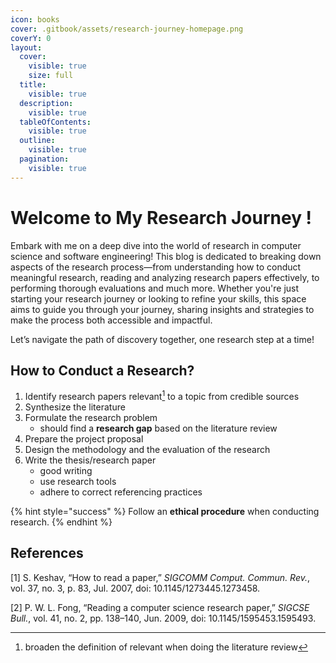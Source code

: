 ```yaml
---
icon: books
cover: .gitbook/assets/research-journey-homepage.png
coverY: 0
layout:
  cover:
    visible: true
    size: full
  title:
    visible: true
  description:
    visible: true
  tableOfContents:
    visible: true
  outline:
    visible: true
  pagination:
    visible: true
---
```


# Welcome to My Research Journey !

Embark with me on a deep dive into the world of research in computer science and software engineering! This blog is dedicated to breaking down aspects of the research process—from understanding how to conduct meaningful research, reading and analyzing research papers effectively, to performing thorough evaluations and much more. Whether you're just starting your research journey or looking to refine your skills, this space aims to guide you through your journey, sharing insights and strategies to make the process both accessible and impactful.

Let’s navigate the path of discovery together, one research step at a time!

## How to Conduct a Research?

1. Identify research papers relevant[^1] to a topic from credible sources&#x20;
2. Synthesize the literature
3. Formulate the research problem&#x20;
   * should find a **research gap** based on the literature review &#x20;
4. Prepare the project proposal
5. Design the methodology and the evaluation of the research
6. Write the thesis/research paper&#x20;
   * good writing&#x20;
   * use research tools
   * adhere to correct referencing practices

{% hint style="success" %}
Follow an **ethical procedure** when conducting research.
{% endhint %}



## References

\[1] S. Keshav, “How to read a paper,” _SIGCOMM Comput. Commun. Rev._, vol. 37, no. 3, p. 83, Jul. 2007, doi: 10.1145/1273445.1273458.

\[2] P. W. L. Fong, “Reading a computer science research paper,” _SIGCSE Bull._, vol. 41, no. 2, pp. 138–140, Jun. 2009, doi: 10.1145/1595453.1595493.







[^1]: broaden the definition of relevant when doing the literature review
